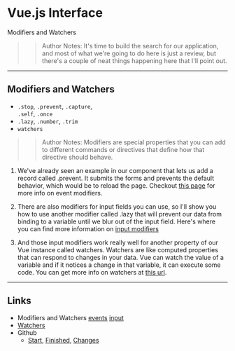 <!-- .slide: data-state="title" -->
# Vue.js Interface
Modifiers and Watchers

> > Author Notes: It's time to build the search for our application, and most of what we're going to do here is just a review, but there's a couple of neat things happening here that I'll point out.

---

## Modifiers and Watchers

- `.stop`, <code class="code-warning">.prevent</code>, `.capture`,<br> `.self`, `.once`
- <code class="code-warning">.lazy</code>, `.number`, `.trim`
- `watchers`

> > Author Notes: Modifiers are special properties that you can add to different commands or directives that define how that directive should behave.

1. We've already seen an example in our component that lets us add a record called .prevent. It submits the forms and prevents the default behavior, which would be to reload the page. Checkout [this page][1] for more info on event modifiers.

1. There are also modifiers for input fields you can use, so I'll show you how to use another modifier called .lazy that will prevent our data from binding to a variable until we blur out of the input field. Here's where you can find more information on [input modifiers][2]

1. And those input modifiers work really well for another property of our Vue instance called watchers. Watchers are like computed properties that can respond to changes in your data. Vue can watch the value of a variable and if it notices a change in that variable, it can execute some code. You can get more info on watchers at [this url][3].

---

## Links
- Modifiers and Watchers [events][4] [input][5]
- [Watchers][6]
- Github
  - [Start][7], [Finished][8], [Changes][9]

[1]:	https://vuejs.org/v2/guide/events.html#Event-Modifiers
[2]:	https://vuejs.org/v2/guide/forms.html#Modifiers
[3]:	https://vuejs.org/v2/guide/computed.html#Watchers
[4]:	https://vuejs.org/v2/guide/events.html#Event-Modifiers
[5]:	https://vuejs.org/v2/guide/forms.html#Modifiers
[6]:	https://vuejs.org/v2/guide/computed.html#Watchers
[7]:	https://github.com/planetoftheweb/vueinterface/tree/04_04b
[8]:	https://github.com/planetoftheweb/vueinterface/tree/04_04e
[9]:	https://github.com/planetoftheweb/vueinterface/compare/04_03e...04_04e